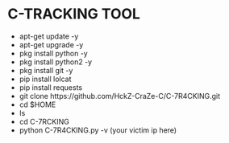 # C-TRACKING TOOL


<ul>
  
<li> apt-get update -y </li>

<li> apt-get upgrade -y </li>

<li> pkg install python -y </li>

<li> pkg install python2 -y </li>

<li> pkg install git -y </li>

<li> pip install lolcat </li>

<li> pip install requests </li>

<li> git clone https://github.com/HckZ-CraZe-C/C-7R4CKING.git </li>

<li> cd $HOME </li>

<li> ls </li>

<li> cd C-7RCKING </li>

<li> python C-7R4CKING.py -v (your victim ip here) </li>

</ul>
